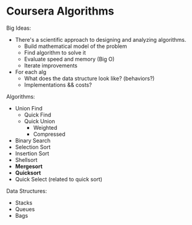 # Coursera Algorithms

Big Ideas:
  - There's a scientific approach to designing and analyzing algorithms.
    - Build mathematical model of the problem
    - Find algorithm to solve it
    - Evaluate speed and memory (Big O)
    - Iterate improvements
  - For each alg
    - What does the data structure look like? (behaviors?)
    - Implementations && costs?

Algorithms:
  - Union Find
    - Quick Find
    - Quick Union
      - Weighted
      - Compressed
  - Binary Search
  - Selection Sort
  - Insertion Sort
  - Shellsort
  - **Mergesort**
  - **Quicksort**
  - Quick Select (related to quick sort)

Data Structures:
  - Stacks
  - Queues
  - Bags

